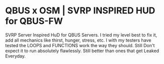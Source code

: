 # QBUS x OSM | SVRP INSPIRED HUD for QBUS-FW 
SVRP Server Inspired HuD for QBUS Servers. I tried my level best to fix it, add all mechanics like thirst, hunger, stress, etc. I with my testers have tested the LOOPS and FUNCTIONS work the way they should. Still Don't expect it to run absolutely flawlessly. Still better than ones that get Leaked Everyday. 

